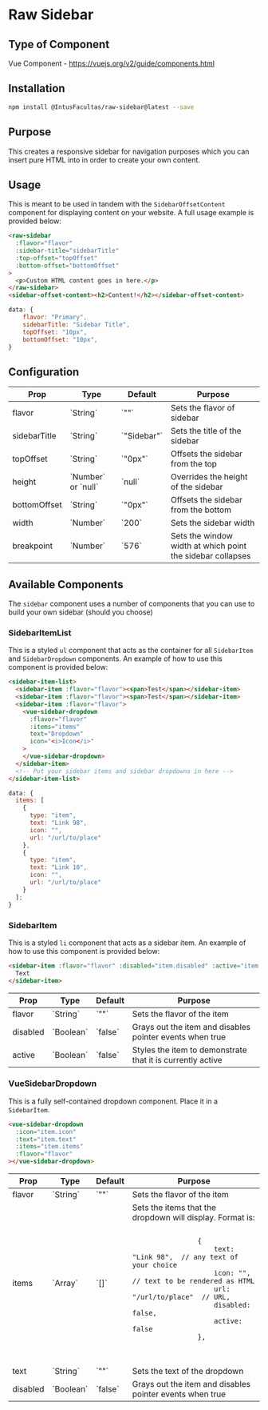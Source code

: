 # Raw Sidebar

## Type of Component

Vue Component - https://vuejs.org/v2/guide/components.html

## Installation

```bash
npm install @IntusFacultas/raw-sidebar@latest --save
```

## Purpose

This creates a responsive sidebar for navigation purposes which you can insert pure HTML into in order to create your own content.

## Usage

This is meant to be used in tandem with the `SidebarOffsetContent` component for displaying content on your website. A full usage example is provided below:

```html
<raw-sidebar
  :flavor="flavor"
  :sidebar-title="sidebarTitle"
  :top-offset="topOffset"
  :bottom-offset="bottomOffset"
>
  <p>Custom HTML content goes in here.</p>
</raw-sidebar>
<sidebar-offset-content><h2>Content!</h2></sidebar-offset-content>
```

```javascript
data: {
    flavor: "Primary",
    sidebarTitle: "Sidebar Title",
    topOffset: "10px",
    bottomOffset: "10px",
}
```

## Configuration

<table>
    <thead>
        <tr>
            <th>Prop</th>
            <th>Type</th>
            <th>Default</th>
            <th>Purpose</th>
        </tr>
    </thead>
    <tbody>
        <tr>
            <td>flavor</td>
            <td>`String`</td>
            <td>`""`</td>
            <td>Sets the flavor of sidebar</td>
        </tr>
        <tr>
            <td>sidebarTitle</td>
            <td>`String`</td>
            <td>`"Sidebar"`</td>
            <td>Sets the title of the sidebar</td>
        </tr>
        <tr>
            <td>topOffset</td>
            <td>`String`</td>
            <td>`"0px"`</td>
            <td>Offsets the sidebar from the top</td>
        </tr>
        <tr>
            <td>height</td>
            <td>`Number` or `null`</td>
            <td>`null`</td>
            <td>Overrides the height of the sidebar</td>
        </tr>
        <tr>
            <td>bottomOffset</td>
            <td>`String`</td>
            <td>`"0px"`</td>
            <td>Offsets the sidebar from the bottom</td>
        </tr>
        <tr>
            <td>width</td>
            <td>`Number`</td>
            <td>`200`</td>
            <td>Sets the sidebar width</td>
        </tr>
        <tr>
            <td>breakpoint</td>
            <td>`Number`</td>
            <td>`576`</td>
            <td>Sets the window width at which point the sidebar collapses</td>
        </tr>
    </tbody>
</table>

## Available Components

The `sidebar` component uses a number of components that you can use to build your own sidebar (should you choose)

### SidebarItemList

This is a styled `ul` component that acts as the container for all `SidebarItem` and `SidebarDropdown` components. An example of how to use this component is provided below:

```html
<sidebar-item-list>
  <sidebar-item :flavor="flavor"><span>Test</span></sidebar-item>
  <sidebar-item :flavor="flavor"><span>Test</span></sidebar-item>
  <sidebar-item :flavor="flavor">
    <vue-sidebar-dropdown
      :flavor="flavor"
      :items="items"
      text="Dropdown"
      icon="<i>Icon</i>"
    >
    </vue-sidebar-dropdown>
  </sidebar-item>
  <!-- Put your sidebar items and sidebar dropdowns in here -->
</sidebar-item-list>
```

```javascript
data: {
  items: [
    {
      type: "item",
      text: "Link 98",
      icon: "",
      url: "/url/to/place"
    },
    {
      type: "item",
      text: "Link 10",
      icon: "",
      url: "/url/to/place"
    }
  ];
}
```

### SidebarItem

This is a styled `li` component that acts as a sidebar item. An example of how to use this component is provided below:

```html
<sidebar-item :flavor="flavor" :disabled="item.disabled" :active="item.active">
  Text
</sidebar-item>
```

<table>
    <thead>
        <tr>
            <th>Prop</th>
            <th>Type</th>
            <th>Default</th>
            <th>Purpose</th>
        </tr>
    </thead>
    <tbody>
        <tr>
            <td>flavor</td>
            <td>`String`</td>
            <td>`""`</td>
            <td>Sets the flavor of the item</td>
        </tr>
        <tr>
            <td>disabled</td>
            <td>`Boolean`</td>
            <td>`false`</td>
            <td>Grays out the item and disables pointer events when true</td>
        </tr>
        <tr>
            <td>active</td>
            <td>`Boolean`</td>
            <td>`false`</td>
            <td>Styles the item to demonstrate that it is currently active</td>
        </tr>
    </tbody>
</table>

### VueSidebarDropdown

This is a fully self-contained dropdown component. Place it in a `SidebarItem`.

```html
<vue-sidebar-dropdown
  :icon="item.icon"
  :text="item.text"
  :items="item.items"
  :flavor="flavor"
></vue-sidebar-dropdown>
```

<table>
    <thead>
        <tr>
            <th>Prop</th>
            <th>Type</th>
            <th>Default</th>
            <th>Purpose</th>
        </tr>
    </thead>
    <tbody>
        <tr>
            <td>flavor</td>
            <td>`String`</td>
            <td>`""`</td>
            <td>Sets the flavor of the item</td>
        </tr>
        <tr>
            <td>items</td>
            <td>`Array`</td>
            <td>`[]`</td>
            <td>Sets the items that the dropdown will display. Format is: <br>
            <pre>
                <code>
                {
                    text: "Link 98",  // any text of your choice
                    icon: "",  // text to be rendered as HTML
                    url: "/url/to/place"  // URL,
                    disabled: false,
                    active: false
                },
                </code>
            </pre>
            </td>
        </tr>
        <tr>
            <td>text</td>
            <td>`String`</td>
            <td>`""`</td>
            <td>Sets the text of the dropdown</td>
        </tr>
        <tr>
            <td>disabled</td>
            <td>`Boolean`</td>
            <td>`false`</td>
            <td>Grays out the item and disables pointer events when true</td>
        </tr>
    </tbody>
</table>
